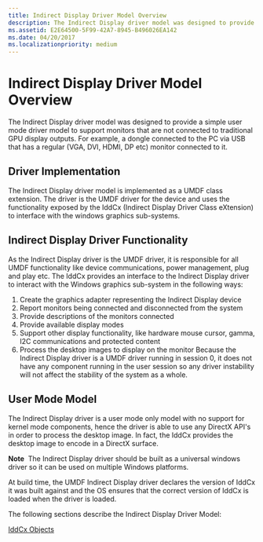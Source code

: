 ```yaml
---
title: Indirect Display Driver Model Overview
description: The Indirect Display driver model was designed to provide a simple user mode driver model to support monitors that are not connected to traditional GPU display outputs.
ms.assetid: E2E64500-5F99-42A7-8945-B496026EA142
ms.date: 04/20/2017
ms.localizationpriority: medium
---
```


# Indirect Display Driver Model Overview


The Indirect Display driver model was designed to provide a simple user mode driver model to support monitors that are not connected to traditional GPU display outputs. For example, a dongle connected to the PC via USB that has a regular (VGA, DVI, HDMI, DP etc) monitor connected to it.

## <span id="Driver_Implementation"></span><span id="driver_implementation"></span><span id="DRIVER_IMPLEMENTATION"></span>Driver Implementation


The Indirect Display driver model is implemented as a UMDF class extension. The driver is the UMDF driver for the device and uses the functionality exposed by the IddCx (Indirect Display Driver Class eXtension) to interface with the windows graphics sub-systems.

## <span id="Indirect_Display_Driver_Functionality"></span><span id="indirect_display_driver_functionality"></span><span id="INDIRECT_DISPLAY_DRIVER_FUNCTIONALITY"></span>Indirect Display Driver Functionality


As the Indirect Display driver is the UMDF driver, it is responsible for all UMDF functionality like device communications, power management, plug and play etc. The IddCx provides an interface to the Indirect Display driver to interact with the Windows graphics sub-system in the following ways:

1. Create the graphics adapter representing the Indirect Display device
2. Report monitors being connected and disconnected from the system
3. Provide descriptions of the monitors connected
4. Provide available display modes
5. Support other display functionality, like hardware mouse cursor, gamma, I2C communications and protected content
6. Process the desktop images to display on the monitor
Because the Indirect Display driver is a UMDF driver running in session 0, it does not have any component running in the user session so any driver instability will not affect the stability of the system as a whole.

## <span id="User_Mode_Model"></span><span id="user_mode_model"></span><span id="USER_MODE_MODEL"></span>User Mode Model


The Indirect Display driver is a user mode only model with no support for kernel mode components, hence the driver is able to use any DirectX API's in order to process the desktop image. In fact, the IddCx provides the desktop image to encode in a DirectX surface.

**Note**  The Indirect Display driver should be built as a universal windows driver so it can be used on multiple Windows platforms.

 

At build time, the UMDF Indirect Display driver declares the version of IddCx it was built against and the OS ensures that the correct version of IddCx is loaded when the driver is loaded.

The following sections describe the Indirect Display Driver Model:

[IddCx Objects](iddcx-objects.md)
 

 





